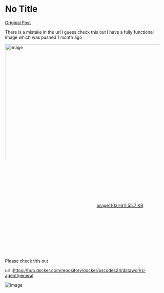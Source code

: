 # No Title

[Original Post](https://discourse.onlinedegree.iitm.ac.in/t/171141/96)

<p>There is a mistake in the url I guess check this out I have a fully functional image which was pushed 1 month ago<br>
<div class="lightbox-wrapper"><a class="lightbox" href="https://europe1.discourse-cdn.com/flex013/uploads/iitm/original/3X/2/5/256b97d98b6ef5ae6fab6edb3882f92c73f210da.png" data-download-href="/uploads/short-url/5l2bo7P1lKeo45HJ4CciEHSugiK.png?dl=1" title="image" rel="noopener nofollow ugc"><img src="https://europe1.discourse-cdn.com/flex013/uploads/iitm/optimized/3X/2/5/256b97d98b6ef5ae6fab6edb3882f92c73f210da_2_690x382.png" alt="image" data-base62-sha1="5l2bo7P1lKeo45HJ4CciEHSugiK" width="690" height="382" srcset="https://europe1.discourse-cdn.com/flex013/uploads/iitm/optimized/3X/2/5/256b97d98b6ef5ae6fab6edb3882f92c73f210da_2_690x382.png, https://europe1.discourse-cdn.com/flex013/uploads/iitm/optimized/3X/2/5/256b97d98b6ef5ae6fab6edb3882f92c73f210da_2_1035x573.png 1.5x, https://europe1.discourse-cdn.com/flex013/uploads/iitm/original/3X/2/5/256b97d98b6ef5ae6fab6edb3882f92c73f210da.png 2x" data-dominant-color="171D23"><div class="meta"><svg class="fa d-icon d-icon-far-image svg-icon" aria-hidden="true"><use href="#far-image"></use></svg><span class="filename">image</span><span class="informations">1103×611 55.7 KB</span><svg class="fa d-icon d-icon-discourse-expand svg-icon" aria-hidden="true"><use href="#discourse-expand"></use></svg></div></a></div></p>
<p>Please check this out</p>
<p>url::<a href="https://hub.docker.com/repository/docker/pscodes24/dataworks-agent/general" rel="noopener nofollow ugc">https://hub.docker.com/repository/docker/pscodes24/dataworks-agent/general</a></p>

![Image](https://europe1.discourse-cdn.com/flex013/uploads/iitm/optimized/3X/2/5/256b97d98b6ef5ae6fab6edb3882f92c73f210da_2_690x382.png)
